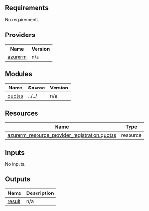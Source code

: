 <!-- BEGIN_TF_DOCS -->
## Requirements

No requirements.

## Providers

| Name | Version |
|------|---------|
| <a name="provider_azurerm"></a> [azurerm](#provider\_azurerm) | n/a |

## Modules

| Name | Source | Version |
|------|--------|---------|
| <a name="module_quotas"></a> [quotas](#module\_quotas) | ../../ | n/a |

## Resources

| Name | Type |
|------|------|
| [azurerm_resource_provider_registration.quotas](https://registry.terraform.io/providers/hashicorp/azurerm/latest/docs/resources/resource_provider_registration) | resource |

## Inputs

No inputs.

## Outputs

| Name | Description |
|------|-------------|
| <a name="output_result"></a> [result](#output\_result) | n/a |
<!-- END_TF_DOCS -->